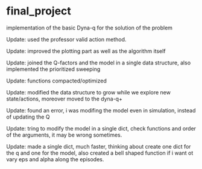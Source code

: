 # final_project
implementation of the basic Dyna-q for the solution of the problem

Update: used the professor valid action method.

Update: improved the plotting part as well as the algorithm itself

Update: joined the Q-factors and the model in a single data structure, also implemented the prioritized sweeping

Update: functions compacted/optimized

Update: modified the data structure to grow while we explore new state/actions, moreover moved to the dyna-q+

Update: found an error, i was modifing the model even in simulation, instead of updating the Q

Update: tring to modify the model in a single dict, check functions and order of the arguments, it may be wrong sometimes.

Update: made a single dict, much faster, thinking about create one dict for the q and one for the model, also created a bell shaped function if i want ot vary eps and alpha along the episodes.
